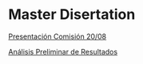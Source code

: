 # Master Disertation
[Presentación Comisión 20/08](https://renejcanales.github.io/protest_effects/presentations/presentacion_tesis.html)

[Análisis Preliminar de Resultados](https://renejcanales.github.io/protest_effects/processing/01-descriptivos.html)
